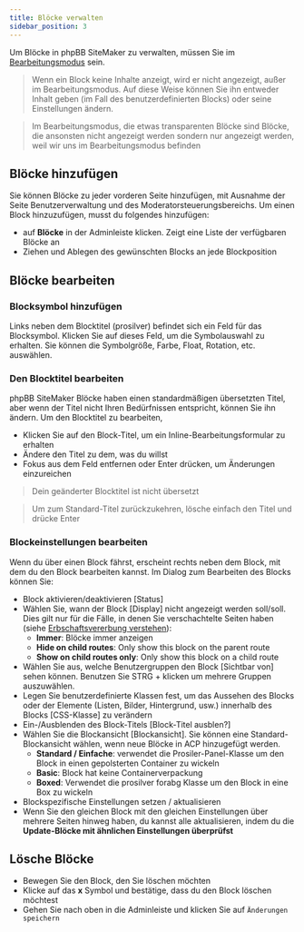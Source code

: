 ```yaml
---
title: Blöcke verwalten
sidebar_position: 3
---
```


Um Blöcke in phpBB SiteMaker zu verwalten, müssen Sie im [Bearbeitungsmodus](./overview#edit-mode) sein.

> Wenn ein Block keine Inhalte anzeigt, wird er nicht angezeigt, außer im Bearbeitungsmodus. Auf diese Weise können Sie ihn entweder Inhalt geben (im Fall des benutzerdefinierten Blocks) oder seine Einstellungen ändern.

> Im Bearbeitungsmodus, die etwas transparenten Blöcke sind Blöcke, die ansonsten nicht angezeigt werden sondern nur angezeigt werden, weil wir uns im Bearbeitungsmodus befinden

## Blöcke hinzufügen
Sie können Blöcke zu jeder vorderen Seite hinzufügen, mit Ausnahme der Seite Benutzerverwaltung und des Moderatorsteuerungsbereichs. Um einen Block hinzuzufügen, musst du folgendes hinzufügen:
* auf **Blöcke** in der Adminleiste klicken. Zeigt eine Liste der verfügbaren Blöcke an
* Ziehen und Ablegen des gewünschten Blocks an jede Blockposition

## Blöcke bearbeiten
### Blocksymbol hinzufügen
Links neben dem Blocktitel (prosilver) befindet sich ein Feld für das Blocksymbol. Klicken Sie auf dieses Feld, um die Symbolauswahl zu erhalten. Sie können die Symbolgröße, Farbe, Float, Rotation, etc. auswählen.

### Den Blocktitel bearbeiten
phpBB SiteMaker Blöcke haben einen standardmäßigen übersetzten Titel, aber wenn der Titel nicht Ihren Bedürfnissen entspricht, können Sie ihn ändern. Um den Blocktitel zu bearbeiten,
* Klicken Sie auf den Block-Titel, um ein Inline-Bearbeitungsformular zu erhalten
* Ändere den Titel zu dem, was du willst
* Fokus aus dem Feld entfernen oder Enter drücken, um Änderungen einzureichen

> Dein geänderter Blocktitel ist nicht übersetzt

> Um zum Standard-Titel zurückzukehren, lösche einfach den Titel und drücke Enter

### Blockeinstellungen bearbeiten
Wenn du über einen Block fährst, erscheint rechts neben dem Block, mit dem du den Block bearbeiten kannst. Im Dialog zum Bearbeiten des Blocks können Sie:
- Block aktivieren/deaktivieren [Status]
- Wählen Sie, wann der Block [Display] nicht angezeigt werden soll/soll. Dies gilt nur für die Fälle, in denen Sie verschachtelte Seiten haben (siehe [Erbschaftsvererbung verstehen](/docs/user/site/block-inheritance)):
    - **Immer**: Blöcke immer anzeigen
    - **Hide on child routes**: Only show this block on the parent route
    - **Show on child routes only**: Only show this block on a child route
- Wählen Sie aus, welche Benutzergruppen den Block [Sichtbar von] sehen können. Benutzen Sie STRG + klicken um mehrere Gruppen auszuwählen.
- Legen Sie benutzerdefinierte Klassen fest, um das Aussehen des Blocks oder der Elemente (Listen, Bilder, Hintergrund, usw.) innerhalb des Blocks [CSS-Klasse] zu verändern
- Ein-/Ausblenden des Block-Titels [Block-Titel ausblen?]
- Wählen Sie die Blockansicht [Blockansicht]. Sie können eine Standard-Blockansicht wählen, wenn neue Blöcke in ACP hinzugefügt werden.
    - **Standard / Einfache**: verwendet die Prosiler-Panel-Klasse um den Block in einen gepolsterten Container zu wickeln
    - **Basic**: Block hat keine Containerverpackung
    - **Boxed**: Verwendet die prosilver forabg Klasse um den Block in eine Box zu wickeln
- Blockspezifische Einstellungen setzen / aktualisieren
- Wenn Sie den gleichen Block mit den gleichen Einstellungen über mehrere Seiten hinweg haben, du kannst alle aktualisieren, indem du die **Update-Blöcke mit ähnlichen Einstellungen überprüfst**

## Lösche Blöcke
- Bewegen Sie den Block, den Sie löschen möchten
- Klicke auf das **x** Symbol und bestätige, dass du den Block löschen möchtest
- Gehen Sie nach oben in die Adminleiste und klicken Sie auf `Änderungen speichern`
